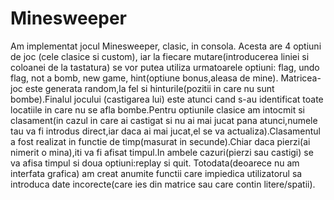 # Minesweeper
Am implementat jocul Minesweeper, clasic, in consola. Acesta are 4 optiuni de joc (cele clasice si custom), iar la fiecare mutare(introducerea liniei si coloanei de la tastatura) se vor putea utiliza urmatoarele optiuni: flag, undo flag, not a bomb, new game, hint(optiune bonus,aleasa de mine). Matricea-joc este generata random,la fel si hinturile(pozitii in care nu sunt bombe).Finalul jocului (castigarea lui) este atunci cand s-au identificat toate locatiile in care nu se afla bombe.Pentru optiunile clasice am intocmit si clasament(in cazul in care ai castigat si nu ai mai jucat pana atunci,numele tau va fi introdus direct,iar daca ai mai jucat,el se va actualiza).Clasamentul a fost realizat in functie de timp(masurat in secunde).Chiar daca pierzi(ai nimerit o mina),iti va fi afisat timpul.In ambele cazuri(pierzi sau castigi) se va afisa timpul si doua optiuni:replay si quit. Totodata(deoarece nu am interfata grafica) am creat anumite functii care impiedica utilizatorul sa introduca date incorecte(care ies din matrice sau care contin litere/spatii).
